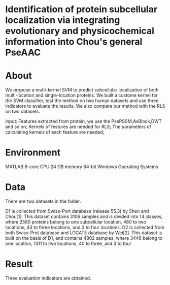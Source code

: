 # Identification of protein subcellular localization via integrating evolutionary and physicochemical information into Chou's general PseAAC

# About
We propose a multi-kernel SVM to predict subcellular localization of both multi-location and single-location proteins. We built a custome kernel for the SVM classifier, test the method on two human datasets and use three indicators to evaluate the results. We also compare our method with the RLS on two datasets. 

Input: Features extracted from protein, we use the PsePSSM,AvBlock,DWT and so on;
Kernels of festures are needed for RLS;
The parameters of calculating kernels of each feature are needed;

# Environment
MATLAB
8-core CPU
24 GB memory
64-bit Windows Operating Systems

# Data
There are two datasets in the folder.

D1 is collected from Swiss-Port database (release 55.3) by Shen and Chou[1]. This dataset contains 3106 samples and is divided into 14 classes, where 2580 proteins belong to one subcellular location, 480 to two locations, 43 to three locations, and 3 to four locations.
D2 is collected from both Swiss-Prot database and LOCATE database by Wei[2]. This dataset is built on the basis of D1, and contains 4802 samples, where 3448 belong to one location, 1311 to two locations, 40 to three, and 3 to four

# Result
Three evaluation indicators are obtained.

